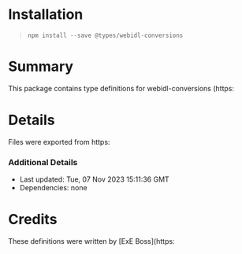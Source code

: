 # Installation
> `npm install --save @types/webidl-conversions`

# Summary
This package contains type definitions for webidl-conversions (https:

# Details
Files were exported from https:

### Additional Details
 * Last updated: Tue, 07 Nov 2023 15:11:36 GMT
 * Dependencies: none

# Credits
These definitions were written by [ExE Boss](https:
